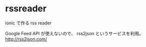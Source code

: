 # rssreader

ionic で作る rss reader

Google Feed API が使えないので、 rss2json というサービスを利用。
http://rss2json.com/
